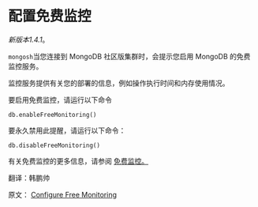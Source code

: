 # 配置免费监控

*新版本1.4.1*。

`mongosh`当您连接到 MongoDB 社区版集群时，会提示您启用 MongoDB 的免费监控服务。

监控服务提供有关您的部署的信息，例如操作执行时间和内存使用情况。

要启用免费监控，请运行以下命令

```shell
db.enableFreeMonitoring()
```

要永久禁用此提醒，请运行以下命令：

```shell
db.disableFreeMonitoring()
```

有关免费监控的更多信息，请参阅 [免费监控。](https://www.mongodb.com/docs/manual/administration/free-monitoring/)



翻译：韩鹏帅

原文： [Configure Free Monitoring](https://www.mongodb.com/docs/mongodb-shell/free-monitoring/)
